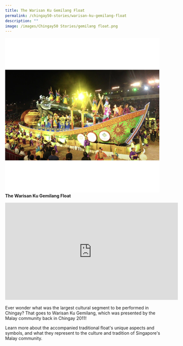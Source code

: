 ```yaml
---
title: The Warisan Ku Gemilang Float
permalink: /chingay50-stories/warisan-ku-gemilang-float
description: ""
image: /images/Chingay50 Stories/gemilang float.png
---
```

![The Warisan Ku Gemilang Float](/images/Chingay50%20Stories/gemilang%20float.png)
**The Warisan Ku Gemilang Float**

<iframe width="560" height="315" src="https://www.youtube.com/embed/76n84hi-phk" title="YouTube video player" frameborder="0" allow="accelerometer; autoplay; clipboard-write; encrypted-media; gyroscope; picture-in-picture" allowfullscreen></iframe>

Ever wonder what was the largest cultural segment to be performed in Chingay? That goes to Warisan Ku Gemilang, which was presented by the Malay community back in Chingay 2011! 

Learn more about the accompanied traditional float's unique aspects and symbols, and what they represent to the culture and tradition of Singapore's Malay community.